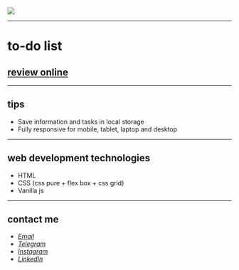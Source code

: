 <div>
  <img src="https://user-images.githubusercontent.com/122552232/212491357-2706fa3d-9a0f-4b31-92ab-1b0b93673506.png">
</div>

---
# to-do list
## [review online](https://javadevbh.github.io/todo-list/)
---
## tips
* Save information and tasks in local storage
* Fully responsive for mobile, tablet, laptop and desktop
---
## web development technologies
* HTML
* CSS (css pure + flex box + css grid)
* Vanilla js
---
## contact me
* *[Email](mailto:javadev14bh@gmail.com)*
* *[Telegram](https://t.me/LjvdL/)*
* *[Instagram](https://instagram.com/jvd_bh/)*
* *[LinkedIn](https://www.linkedin.com/in/javad-bahrami-79b349259/)*
